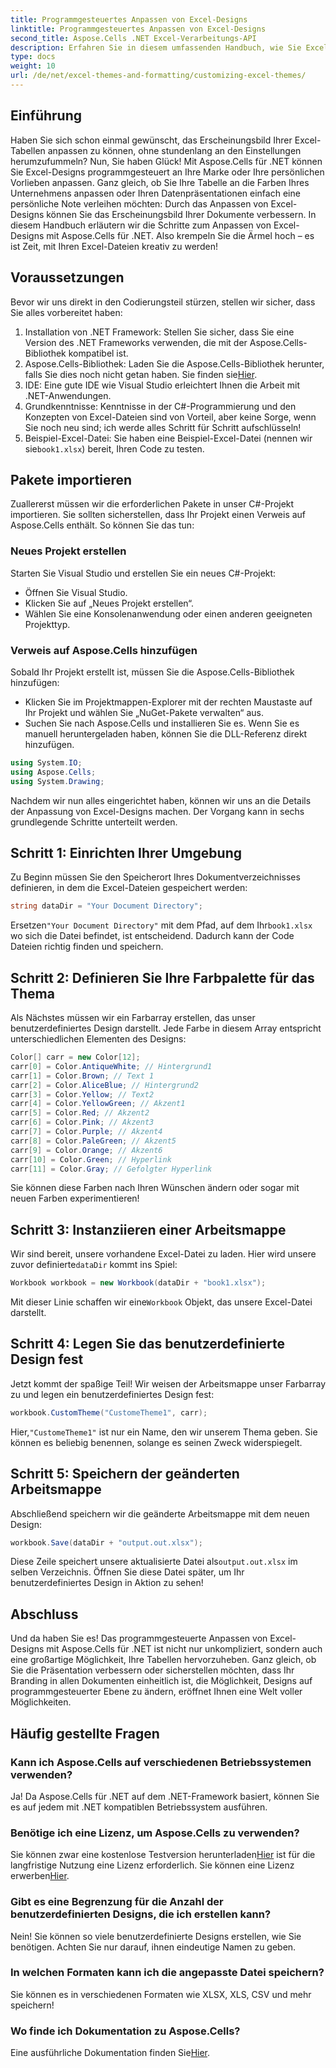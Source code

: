 ```yaml
---
title: Programmgesteuertes Anpassen von Excel-Designs
linktitle: Programmgesteuertes Anpassen von Excel-Designs
second_title: Aspose.Cells .NET Excel-Verarbeitungs-API
description: Erfahren Sie in diesem umfassenden Handbuch, wie Sie Excel-Designs mit Aspose.Cells für .NET programmgesteuert anpassen. Verbessern Sie Ihre Tabellenkalkulationen.
type: docs
weight: 10
url: /de/net/excel-themes-and-formatting/customizing-excel-themes/
---
```

## Einführung
Haben Sie sich schon einmal gewünscht, das Erscheinungsbild Ihrer Excel-Tabellen anpassen zu können, ohne stundenlang an den Einstellungen herumzufummeln? Nun, Sie haben Glück! Mit Aspose.Cells für .NET können Sie Excel-Designs programmgesteuert an Ihre Marke oder Ihre persönlichen Vorlieben anpassen. Ganz gleich, ob Sie Ihre Tabelle an die Farben Ihres Unternehmens anpassen oder Ihren Datenpräsentationen einfach eine persönliche Note verleihen möchten: Durch das Anpassen von Excel-Designs können Sie das Erscheinungsbild Ihrer Dokumente verbessern. In diesem Handbuch erläutern wir die Schritte zum Anpassen von Excel-Designs mit Aspose.Cells für .NET. Also krempeln Sie die Ärmel hoch – es ist Zeit, mit Ihren Excel-Dateien kreativ zu werden!
## Voraussetzungen
Bevor wir uns direkt in den Codierungsteil stürzen, stellen wir sicher, dass Sie alles vorbereitet haben:
1. Installation von .NET Framework: Stellen Sie sicher, dass Sie eine Version des .NET Frameworks verwenden, die mit der Aspose.Cells-Bibliothek kompatibel ist.
2. Aspose.Cells-Bibliothek: Laden Sie die Aspose.Cells-Bibliothek herunter, falls Sie dies noch nicht getan haben. Sie finden sie[Hier](https://releases.aspose.com/cells/net/). 
3. IDE: Eine gute IDE wie Visual Studio erleichtert Ihnen die Arbeit mit .NET-Anwendungen.
4. Grundkenntnisse: Kenntnisse in der C#-Programmierung und den Konzepten von Excel-Dateien sind von Vorteil, aber keine Sorge, wenn Sie noch neu sind; ich werde alles Schritt für Schritt aufschlüsseln!
5.  Beispiel-Excel-Datei: Sie haben eine Beispiel-Excel-Datei (nennen wir sie`book1.xlsx`) bereit, Ihren Code zu testen.
## Pakete importieren
Zuallererst müssen wir die erforderlichen Pakete in unser C#-Projekt importieren. Sie sollten sicherstellen, dass Ihr Projekt einen Verweis auf Aspose.Cells enthält. So können Sie das tun:
### Neues Projekt erstellen
Starten Sie Visual Studio und erstellen Sie ein neues C#-Projekt:
- Öffnen Sie Visual Studio.
- Klicken Sie auf „Neues Projekt erstellen“.
- Wählen Sie eine Konsolenanwendung oder einen anderen geeigneten Projekttyp.
### Verweis auf Aspose.Cells hinzufügen
Sobald Ihr Projekt erstellt ist, müssen Sie die Aspose.Cells-Bibliothek hinzufügen:
- Klicken Sie im Projektmappen-Explorer mit der rechten Maustaste auf Ihr Projekt und wählen Sie „NuGet-Pakete verwalten“ aus.
- Suchen Sie nach Aspose.Cells und installieren Sie es. Wenn Sie es manuell heruntergeladen haben, können Sie die DLL-Referenz direkt hinzufügen.
```csharp
using System.IO;
using Aspose.Cells;
using System.Drawing;
``` 
Nachdem wir nun alles eingerichtet haben, können wir uns an die Details der Anpassung von Excel-Designs machen. Der Vorgang kann in sechs grundlegende Schritte unterteilt werden. 
## Schritt 1: Einrichten Ihrer Umgebung
Zu Beginn müssen Sie den Speicherort Ihres Dokumentverzeichnisses definieren, in dem die Excel-Dateien gespeichert werden:
```csharp
string dataDir = "Your Document Directory";
```
 Ersetzen`"Your Document Directory"` mit dem Pfad, auf dem Ihr`book1.xlsx` wo sich die Datei befindet, ist entscheidend. Dadurch kann der Code Dateien richtig finden und speichern. 
## Schritt 2: Definieren Sie Ihre Farbpalette für das Thema
Als Nächstes müssen wir ein Farbarray erstellen, das unser benutzerdefiniertes Design darstellt. Jede Farbe in diesem Array entspricht unterschiedlichen Elementen des Designs:
```csharp
Color[] carr = new Color[12];
carr[0] = Color.AntiqueWhite; // Hintergrund1
carr[1] = Color.Brown; // Text 1
carr[2] = Color.AliceBlue; // Hintergrund2
carr[3] = Color.Yellow; // Text2
carr[4] = Color.YellowGreen; // Akzent1
carr[5] = Color.Red; // Akzent2
carr[6] = Color.Pink; // Akzent3
carr[7] = Color.Purple; // Akzent4
carr[8] = Color.PaleGreen; // Akzent5
carr[9] = Color.Orange; // Akzent6
carr[10] = Color.Green; // Hyperlink
carr[11] = Color.Gray; // Gefolgter Hyperlink
```
Sie können diese Farben nach Ihren Wünschen ändern oder sogar mit neuen Farben experimentieren!
## Schritt 3: Instanziieren einer Arbeitsmappe
 Wir sind bereit, unsere vorhandene Excel-Datei zu laden. Hier wird unsere zuvor definierte`dataDir` kommt ins Spiel:
```csharp
Workbook workbook = new Workbook(dataDir + "book1.xlsx");
```
 Mit dieser Linie schaffen wir eine`Workbook` Objekt, das unsere Excel-Datei darstellt. 
## Schritt 4: Legen Sie das benutzerdefinierte Design fest
Jetzt kommt der spaßige Teil! Wir weisen der Arbeitsmappe unser Farbarray zu und legen ein benutzerdefiniertes Design fest:
```csharp
workbook.CustomTheme("CustomeTheme1", carr);
```
 Hier,`"CustomeTheme1"` ist nur ein Name, den wir unserem Thema geben. Sie können es beliebig benennen, solange es seinen Zweck widerspiegelt. 
## Schritt 5: Speichern der geänderten Arbeitsmappe
Abschließend speichern wir die geänderte Arbeitsmappe mit dem neuen Design:
```csharp
workbook.Save(dataDir + "output.out.xlsx");
```
 Diese Zeile speichert unsere aktualisierte Datei als`output.out.xlsx` im selben Verzeichnis. Öffnen Sie diese Datei später, um Ihr benutzerdefiniertes Design in Aktion zu sehen!
## Abschluss
Und da haben Sie es! Das programmgesteuerte Anpassen von Excel-Designs mit Aspose.Cells für .NET ist nicht nur unkompliziert, sondern auch eine großartige Möglichkeit, Ihre Tabellen hervorzuheben. Ganz gleich, ob Sie die Präsentation verbessern oder sicherstellen möchten, dass Ihr Branding in allen Dokumenten einheitlich ist, die Möglichkeit, Designs auf programmgesteuerter Ebene zu ändern, eröffnet Ihnen eine Welt voller Möglichkeiten.
## Häufig gestellte Fragen
### Kann ich Aspose.Cells auf verschiedenen Betriebssystemen verwenden?  
Ja! Da Aspose.Cells für .NET auf dem .NET-Framework basiert, können Sie es auf jedem mit .NET kompatiblen Betriebssystem ausführen.
### Benötige ich eine Lizenz, um Aspose.Cells zu verwenden?  
 Sie können zwar eine kostenlose Testversion herunterladen[Hier](https://releases.aspose.com/) ist für die langfristige Nutzung eine Lizenz erforderlich. Sie können eine Lizenz erwerben[Hier](https://purchase.aspose.com/buy).
### Gibt es eine Begrenzung für die Anzahl der benutzerdefinierten Designs, die ich erstellen kann?  
Nein! Sie können so viele benutzerdefinierte Designs erstellen, wie Sie benötigen. Achten Sie nur darauf, ihnen eindeutige Namen zu geben.
### In welchen Formaten kann ich die angepasste Datei speichern?  
Sie können es in verschiedenen Formaten wie XLSX, XLS, CSV und mehr speichern!
### Wo finde ich Dokumentation zu Aspose.Cells?  
Eine ausführliche Dokumentation finden Sie[Hier](https://reference.aspose.com/cells/net/).